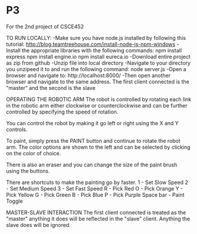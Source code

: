 # P3
For the 2nd project of CSCE452

TO RUN LOCALLY:
-Make sure you have node.js installed by following this tutorial:
http://blog.teamtreehouse.com/install-node-js-npm-windows
-Install the appropriate libraries with the following commands:
npm install express
npm install engine.io
npm install eureca.io
-Download entire project as zip from github
-Unzip file into local directory
-Navigate to your directory you unzipeed it to and run the following command:
node server.js
-Open a browser and navigate to:
http://localhost:8000/
-Then open another browser and navigate to the same address. 
The first client connected is the "master" and the second is the slave

OPERATING THE ROBOTIC ARM
The robot is controlled by rotating each link in the robotic arm either clockwise or counterclockwise and
can be further controlled by specifying the speed of rotation.

You can control the robot by making it go left or right using the X and Y controls.

To paint, simply press the PAINT button and continue to rotate the robot arm.
The color options are shown to the left and can be selected by clicking on the color of choice.

There is also an eraser and you can change the size of the paint brush using the buttons. 

There are shortcuts to make the painting go by faster.
1 - Set Slow Speed
2 - Set Medium Speed
3 - Set Fast Speed
R - Pick Red
O - Pick Orange
Y - Pick Yellow
G - Pick Green
B - Pick Blue
P - Pick Purple
Space bar - Paint Toggle

 MASTER-SLAVE INTERACTION
 The first client connected is treated as the "master" anything it does will be
 reflected in the "slave" client. Anything the slave does will be ignored.


